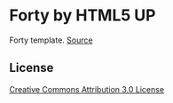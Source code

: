 # Forty by HTML5 UP

Forty template. [Source](https://html5up.net/forty)

## License

[Creative Commons Attribution 3.0 License](https://html5up.net/license)
